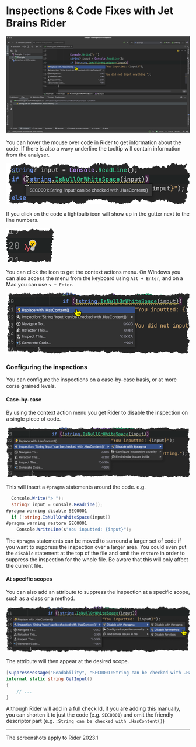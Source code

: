 # Inspections & Code Fixes with Jet Brains Rider

![Screenshot of Rider showing the analyser underlining the affected code and a menu popup showing with the code fix](rider-full-screen.png)

You can hover the mouse over code in Rider to get information about the code. If there is also a wavy underline the tooltip will contain information from the analyser.

![Example of the HasContent analyser as seen in Rider](rider-wavy-line-with-suggestion.png)

If you click on the code a lightbulb icon will show up in the gutter next to the line numbers.

![The lightbulb icon](rider-lightbulb.png)

You can click the icon to get the context actions menu. On Windows you can also access the menu from the keyboard using `Alt + Enter`, and on a Mac you can use `⌥ + Enter`.

![The action context menu](rider-action-context-menu.png)

### Configuring the inspections

You can configure the inspections on a case-by-case basis, or at more corse grained levels.

#### Case-by-case

By using the context action menu you get Rider to disable the inspection on a single piece of code.

![The menu to disable a single case with a pragma](rider-disable-with-pragma.png)

This will insert a `#pragma` statements around the code. e.g.

```csharp
  Console.Write("> ");
  string? input = Console.ReadLine();
#pragma warning disable SEC0001
  if (!string.IsNullOrWhiteSpace(input))
#pragma warning restore SEC0001
    Console.WriteLine($"You inputted: {input}");
```

The `#pragma` statements can be moved to surround a larger set of code if you want to suppress the inspection over a larger area. You could even put the `disable` statement at the top of the file and omit the `restore` in order to suppress the inspection for the whole file. Be aware that this will only affect the current file.

#### At specific scopes

You can also add an attribute to suppress the inspection at a specific scope, such as a class or a method.

![Example of adding the disable with attribute via the context action menu](rider-disable-with-attribute.png)

The attribute will then appear at the desired scope.

```csharp
[SuppressMessage("Readability", "SEC0001:String can be checked with .HasContent()")]
internal static string GetInput()
{
    // ...
}
```

Although Rider will add in a full check Id, if you are adding this manually, you can shorten it to just the code (e.g. `SEC0001`) and omit the friendly descriptor part (e.g. `:String can be checked with .HasContent()`)

---

The screenshots apply to Rider 2023.1